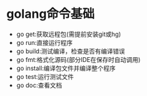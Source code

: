 golang命令基础
======
* go get:获取远程包(需提前安装git或hg)
* go run:直接运行程序
* go build:测试编译，检查是否有编译错误
* go fmt:格式化源码(部分IDE在保存时自动调用)
* go install:编译包文件并编译整个程序
* go test:运行测试文件
* go doc:查看文档
